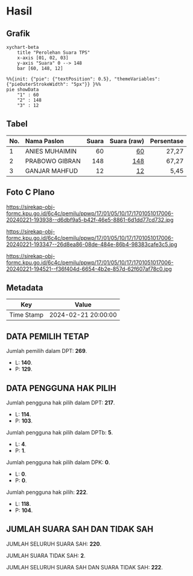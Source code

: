 # Hasil

## Grafik

```mermaid
xychart-beta
    title "Perolehan Suara TPS"
    x-axis [01, 02, 03]
    y-axis "Suara" 0 --> 148
    bar [60, 148, 12]
```

```mermaid
%%{init: {"pie": {"textPosition": 0.5}, "themeVariables": {"pieOuterStrokeWidth": "5px"}} }%%
pie showData
    "1" : 60
    "2" : 148
    "3" : 12
```

## Tabel

| No. | Nama Paslon    | Suara | Suara (raw) | Persentase |
|:--- |:-------------- | -----:| -----------:| ----------:|
| 1   | ANIES MUHAIMIN | 60    | [60][p-1]   | 27,27      |
| 2   | PRABOWO GIBRAN | 148   | [148][p-2]  | 67,27      |
| 3   | GANJAR MAHFUD  | 12    | [12][p-3]   | 5,45       |


[p-1]: https://github.com/gigit-pemilu/pemilu-2024-17-bengkulu/blob/main/pilpres/hitung-suara/sub/17-bengkulu/sub/01-bengkulu-selatan/sub/05-kota-manna/sub/1017-pasar-baru/sub/006-tps/sub/paslon-1.txt
[p-2]: https://github.com/gigit-pemilu/pemilu-2024-17-bengkulu/blob/main/pilpres/hitung-suara/sub/17-bengkulu/sub/01-bengkulu-selatan/sub/05-kota-manna/sub/1017-pasar-baru/sub/006-tps/sub/paslon-2.txt
[p-3]: https://github.com/gigit-pemilu/pemilu-2024-17-bengkulu/blob/main/pilpres/hitung-suara/sub/17-bengkulu/sub/01-bengkulu-selatan/sub/05-kota-manna/sub/1017-pasar-baru/sub/006-tps/sub/paslon-3.txt

## Foto C Plano

https://sirekap-obj-formc.kpu.go.id/6c4c/pemilu/ppwp/17/01/05/10/17/1701051017006-20240221-193938--d6dbf9a5-b42f-46e5-8861-6d1dd77cd732.jpg

https://sirekap-obj-formc.kpu.go.id/6c4c/pemilu/ppwp/17/01/05/10/17/1701051017006-20240221-193347--26d8ea86-08de-484e-86b4-98383cafe3c5.jpg

https://sirekap-obj-formc.kpu.go.id/6c4c/pemilu/ppwp/17/01/05/10/17/1701051017006-20240221-194521--f36f404d-6654-4b2e-857d-62f607af78c0.jpg


## Metadata

| Key        | Value               |
| ---------- | ------------------- |
| Time Stamp | 2024-02-21 20:00:00 |


## DATA PEMILIH TETAP

Jumlah pemilih dalam DPT: **269**.
 * L: **140**.
 * P: **129**.

## DATA PENGGUNA HAK PILIH

Jumlah pengguna hak pilih dalam DPT: **217**.
 * L: **114**.
 * P: **103**.

Jumlah pengguna hak pilih dalam DPTb: **5**.
 * L: **4**.
 * P: **1**.

Jumlah pengguna hak pilih dalam DPK: **0**.
 * L: **0**.
 * P: **0**.

Jumlah pengguna hak pilih: **222**.
 * L: **118**.
 * P: **104**.

## JUMLAH SUARA SAH DAN TIDAK SAH

JUMLAH SELURUH SUARA SAH: **220**.

JUMLAH SUARA TIDAK SAH: **2**.

JUMLAH SELURUH SUARA SAH DAN SUARA TIDAK SAH: **222**.


